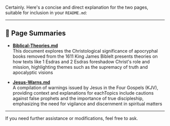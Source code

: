 Certainly. Here's a concise and direct explanation for the two pages, suitable for inclusion in your `README.md`:

---

## 📄 Page Summaries

- **[Biblical-Theories.md](https://github.com/BubbleSquish/Bible-Fun/blob/main/Biblical-Theories.md)**  
This document explores the Christological significance of apocryphal books removed from the 1611 King James BibleIt presents theories on how texts like 1 Esdras and 2 Esdras foreshadow Christ's role and mission, highlighting themes such as the supremacy of truth and apocalyptic visions

- **[Jesus-Warns.md](https://github.com/BubbleSquish/Bible-Fun/blob/main/Jesus-Warns.md)**  
A compilation of warnings issued by Jesus in the Four Gospels (KJV), providing context and explanations for eachTopics include cautions against false prophets and the importance of true discipleship, emphasizing the need for vigilance and discernment in spiritual matters

---

If you need further assistance or modifications, feel free to ask. 

